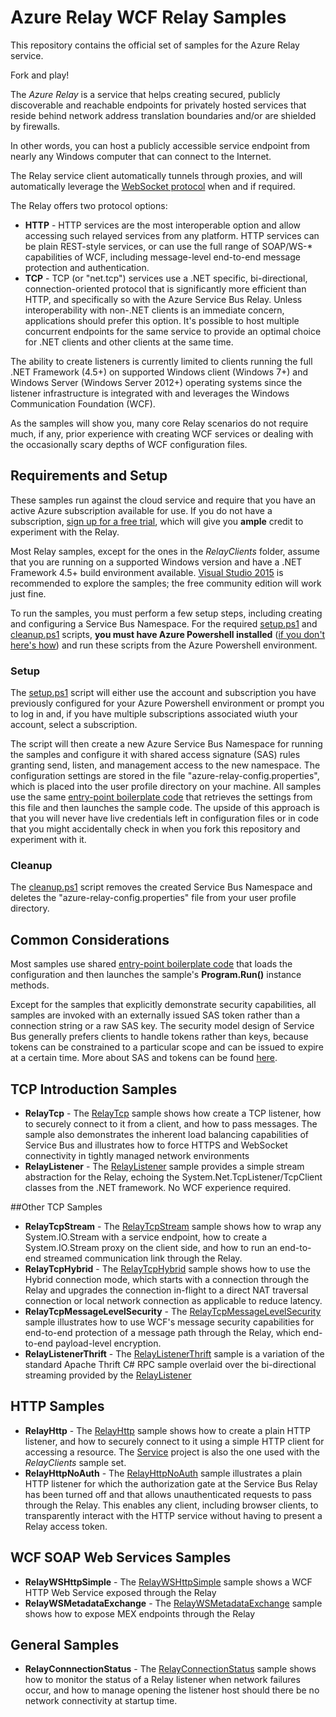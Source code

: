 # Azure Relay WCF Relay Samples

This repository contains the official set of samples for the Azure Relay service. 

Fork and play!

The *Azure Relay* is a service that helps creating secured, publicly discoverable and reachable endpoints for 
privately hosted services that reside behind network address translation boundaries and/or are shielded by
firewalls. 

In other words, you can host a publicly accessible service endpoint from nearly any Windows computer 
that can connect to the Internet. 

The Relay service client automatically tunnels through proxies, and will automatically 
leverage the [WebSocket protocol](https://tools.ietf.org/html/rfc6455) when and if required.  

The Relay offers two protocol options:
* **HTTP** - HTTP services are the most interoperable option and allow accessing such relayed services from
    any platform. HTTP services can be plain REST-style services, or can use the full range of SOAP/WS-* 
	capabilities of WCF, including message-level end-to-end message protection and authentication.   
* **TCP** - TCP (or "net.tcp") services use a .NET specific, bi-directional, connection-oriented protocol
    that is significantly more efficient than HTTP, and specifically so with the Azure Service Bus Relay. Unless
	interoperability with non-.NET clients is an immediate concern, applications should prefer this option.
	It's possible to host multiple concurrent endpoints for the same service to provide an optimal choice for
	.NET clients and other clients at the same time.   

The ability to create listeners is currently limited to clients running the full .NET Framework (4.5+) on 
supported Windows client (Windows 7+) and Windows Server (Windows Server 2012+) operating systems since
the listener infrastructure is integrated with and leverages the Windows Communication Foundation (WCF).

As the samples will show you, many core Relay scenarios do not require much, if any, prior experience with creating WCF 
services or dealing with the occasionally scary depths of WCF configuration files.       

## Requirements and Setup

These samples run against the cloud service and require that you have an active Azure subscription available 
for use. If you do not have a subscription, [sign up for a free trial](https://azure.microsoft.com/pricing/free-trial/), 
which will give you **ample** credit to experiment with the Relay. 
  
Most Relay samples, except for the ones in the *RelayClients* folder, assume that you are running on a supported 
Windows version and have a .NET Framework 4.5+ build environment available. [Visual Studio 2015](https://www.visualstudio.com/) is recommended to 
explore the samples; the free community edition will work just fine.    

To run the samples, you must perform a few setup steps, including creating and configuring a Service Bus Namespace. 
For the required [setup.ps1](setup.ps1) and [cleanup.ps1](cleanup.ps1) scripts, **you must have Azure Powershell installed** 
([if you don't here's how](https://azure.microsoft.com/en-us/documentation/articles/powershell-install-configure/)) and 
run these scripts from the Azure Powershell environment.

### Setup      
The [setup.ps1](setup.ps1) script will either use the account and subscription you have previously configured for your Azure Powershell environment
or prompt you to log in and, if you have multiple subscriptions associated wiuth your account, select a subscription. 

The script will then create a new Azure Service Bus Namespace for running the samples and configure it with shared access signature (SAS) rules
granting send, listen, and management access to the new namespace. The configuration settings are stored in the file "azure-relay-config.properties", 
which is placed into the user profile directory on your machine. All samples use the same [entry-point boilerplate code](common/Main.cs) that 
retrieves the settings from this file and then launches the sample code. The upside of this approach is that you will never have live credentials 
left in configuration files or in code that you might accidentally check in when you fork this repository and experiment with it.   

### Cleanup

The [cleanup.ps1](cleanup.ps1) script removes the created Service Bus Namespace and deletes the "azure-relay-config.properties" file from 
your user profile directory.
 
## Common Considerations

Most samples use shared [entry-point boilerplate code](common/Main.cs) that loads the configuration and then launches the sample's 
**Program.Run()** instance methods. 

Except for the samples that explicitly demonstrate security capabilities, all samples are invoked with an externally issued SAS token 
rather than a connection string or a raw SAS key. The security model design of Service Bus generally prefers clients to handle tokens 
rather than keys, because tokens can be constrained to a particular scope and can be issued to expire at a certain time. 
More about SAS and tokens can be found [here](https://azure.microsoft.com/documentation/articles/service-bus-shared-access-signature-authentication/).               

## TCP Introduction Samples

* **RelayTcp** - The [RelayTcp](RelayTcp) sample shows how create a TCP listener, how to securely connect to it from a client, and how to pass messages. 
The sample also demonstrates the inherent load balancing capabilities of Service Bus and illustrates how to force HTTPS and WebSocket connectivity 
in tightly managed network environments 
* **RelayListener** - The [RelayListener](RelayListener) sample provides a simple stream abstraction for the Relay, echoing the System.Net.TcpListener/TcpClient classes
from the .NET framework. No WCF experience required. 

##Other TCP Samples
* **RelayTcpStream** - The [RelayTcpStream](RelayTcpStream) sample shows how to wrap any System.IO.Stream with a service endpoint, 
how to create a System.IO.Stream proxy on the client side, and how to run an end-to-end streamed communication link through the Relay.
* **RelayTcpHybrid** - The [RelayTcpHybrid](RelayTcpHybrid) sample shows how to use the Hybrid connection mode, which starts with a connection through the
Relay and upgrades the connection in-flight to a direct NAT traversal connection or local network connection as applicable to reduce latency.
* **RelayTcpMessageLevelSecurity** - The [RelayTcpMessageLevelSecurity](RelayTcpMessageLevelSecurity) sample illustrates how to use WCF's message
security capabilities for end-to-end protection of a message path through the Relay, which end-to-end payload-level encryption.
* **RelayListenerThrift** - The [RelayListenerThrift](RelayListenerThrift) sample is a variation of the standard Apache Thrift C# RPC sample 
overlaid over the bi-directional streaming provided by the [RelayListener](RelayListener)
  

## HTTP Samples
* **RelayHttp** - The [RelayHttp](RelayHttp) sample shows how to create a plain HTTP listener, and how to securely connect to it using 
a simple HTTP client for accessing a resource. The [Service](RelayHttp/Service) project is also the one used with the *RelayClients* 
sample set. 
* **RelayHttpNoAuth** - The [RelayHttpNoAuth](RelayHttpNoAuth) sample illustrates a plain HTTP listener for which the authorization gate at
the Service Bus Relay has been turned off and that allows unauthenticated requests to pass through the Relay. This enables any client, including
browser clients, to transparently interact with the HTTP service without having to present a Relay access token.

## WCF SOAP Web Services Samples
* **RelayWSHttpSimple** - The [RelayWSHttpSimple](RelayWSHttpSimple) sample shows a WCF HTTP Web Service exposed through the Relay
* **RelayWSMetadataExchange** - The [RelayWSMetadataExchange](RelayWSMetadataExchange) sample shows how to expose MEX endpoints through the Relay

## General Samples
*  **RelayConnnectionStatus** - The [RelayConnectionStatus](RelayConnectionStatus) sample shows how to monitor the status of a Relay listener 
when network failures occur, and how to manage opening the listener host should there be no network connectivity at startup time. 
